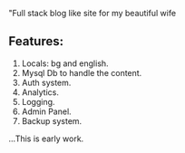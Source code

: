 "Full stack blog like site for my beautiful wife
## Features:
1. Locals: bg and english.
2. Mysql Db to handle the content.
3. Auth system.
4. Analytics.
5. Logging.
6. Admin Panel.
7. Backup system.


...This is early work.
